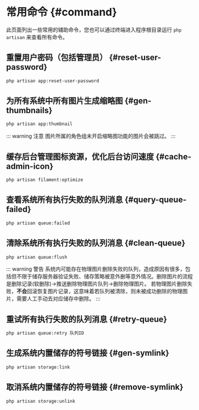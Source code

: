 # 常用命令 {#command}

此页面列出一些常用的辅助命令，您也可以通过终端进入程序根目录运行 `php artisan` 来查看所有命令。

## 重置用户密码（包括管理员） {#reset-user-password}

```bash
php artisan app:reset-user-password
```

## 为所有系统中所有图片生成缩略图 {#gen-thumbnails}

```bash
php artisan app:thumbnail
```

::: warning 注意
图片所属的角色组未开启缩略图功能的图片会被跳过。
:::

## 缓存后台管理图标资源，优化后台访问速度 {#cache-admin-icon}

```bash
php artisan filament:optimize
```

## 查看系统所有执行失败的队列消息 {#query-queue-failed}

```bash
php artisan queue:failed
```

## 清除系统所有执行失败的队列消息 {#clean-queue}

```bash
php artisan queue:flush
```

::: warning 警告
系统内可能存在物理图片删除失败的队列，造成原因有很多，包括但不限于储存服务器验证失败、储存策略被意外删等意外情况。删除图片的流程是删除记录(软删除)->推送删除物理图片队列->删除物理图片。
若物理图片删除失败，**不会**回滚恢复图片记录，这意味着若队列被清除，则未被成功删除的物理图片，需要人工手动去对应储存中删除。
:::

## 重试所有执行失败的队列消息 {#retry-queue}

```bash
php artisan queue:retry 队列ID
```

## 生成系统内置储存的符号链接 {#gen-symlink}

```bash
php artisan storage:link
```

## 取消系统内置储存的符号链接 {#remove-symlink}

```bash
php artisan storage:unlink
```

